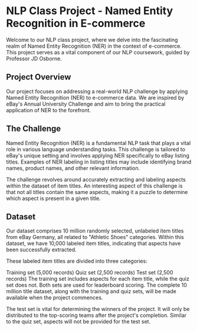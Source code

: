 # NLP Class Project - Named Entity Recognition in E-commerce
Welcome to our NLP class project, where we delve into the fascinating realm of Named Entity Recognition (NER) in the context of e-commerce. This project serves as a vital component of our NLP coursework, guided by Professor JD Osborne.

## Project Overview
Our project focuses on addressing a real-world NLP challenge by applying Named Entity Recognition (NER) to e-commerce data. We are inspired by eBay's Annual University Challenge and aim to bring the practical application of NER to the forefront.

## The Challenge
Named Entity Recognition (NER) is a fundamental NLP task that plays a vital role in various language understanding tasks. This challenge is tailored to eBay's unique setting and involves applying NER specifically to eBay listing titles. Examples of NER labeling in listing titles may include identifying brand names, product names, and other relevant information.

The challenge revolves around accurately extracting and labeling aspects within the dataset of item titles. An interesting aspect of this challenge is that not all titles contain the same aspects, making it a puzzle to determine which aspect is present in a given title.

## Dataset
Our dataset comprises 10 million randomly selected, unlabeled item titles from eBay Germany, all related to "Athletic Shoes" categories. Within this dataset, we have 10,000 labeled item titles, indicating that aspects have been successfully extracted.

These labeled item titles are divided into three categories:

Training set (5,000 records)
Quiz set (2,500 records)
Test set (2,500 records)
The training set includes aspects for each item title, while the quiz set does not. Both sets are used for leaderboard scoring. The complete 10 million title dataset, along with the training and quiz sets, will be made available when the project commences.

The test set is vital for determining the winners of the project. It will only be distributed to the top-scoring teams after the project's completion. Similar to the quiz set, aspects will not be provided for the test set.
 
